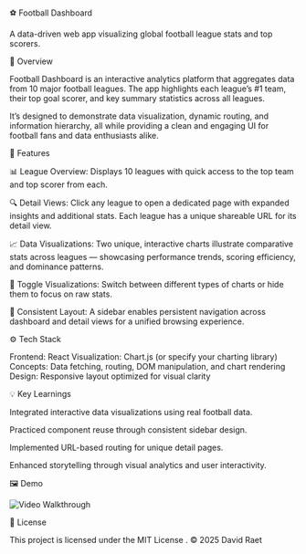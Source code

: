 ⚽ Football Dashboard

A data-driven web app visualizing global football league stats and top scorers.

🚀 Overview

Football Dashboard is an interactive analytics platform that aggregates data from 10 major football leagues. The app highlights each league’s #1 team, their top goal scorer, and key summary statistics across all leagues.

It’s designed to demonstrate data visualization, dynamic routing, and information hierarchy, all while providing a clean and engaging UI for football fans and data enthusiasts alike.

🧩 Features

📊 League Overview:
Displays 10 leagues with quick access to the top team and top scorer from each.

🔍 Detail Views:
Click any league to open a dedicated page with expanded insights and additional stats. Each league has a unique shareable URL for its detail view.

📈 Data Visualizations:
Two unique, interactive charts illustrate comparative stats across leagues — showcasing performance trends, scoring efficiency, and dominance patterns.

🔄 Toggle Visualizations:
Switch between different types of charts or hide them to focus on raw stats.

🧭 Consistent Layout:
A sidebar enables persistent navigation across dashboard and detail views for a unified browsing experience.

⚙️ Tech Stack

Frontend: React
Visualization: Chart.js (or specify your charting library)
Concepts: Data fetching, routing, DOM manipulation, and chart rendering
Design: Responsive layout optimized for visual clarity

💡 Key Learnings

Integrated interactive data visualizations using real football data.

Practiced component reuse through consistent sidebar design.

Implemented URL-based routing for unique detail pages.

Enhanced storytelling through visual analytics and user interactivity.

🖼️ Demo

<img src='https://i.imgur.com/cp9ZPjy.gif' title='Video Walkthrough' width='' alt='Video Walkthrough' />




🪪 License

This project is licensed under the MIT License
.
© 2025 David Raet
